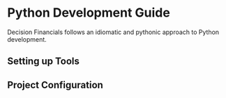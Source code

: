 # Python Development Guide

Decision Financials follows an idiomatic and pythonic approach to Python development.

## Setting up Tools

## Project Configuration
